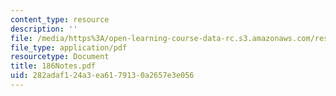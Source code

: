 ```yaml
---
content_type: resource
description: ''
file: /media/https%3A/open-learning-course-data-rc.s3.amazonaws.com/res-12-000-evolution-of-physical-oceanography-spring-2007/282adaf124a3ea6179130a2657e3e056_186Notes.pdf
file_type: application/pdf
resourcetype: Document
title: 186Notes.pdf
uid: 282adaf1-24a3-ea61-7913-0a2657e3e056
---
```

